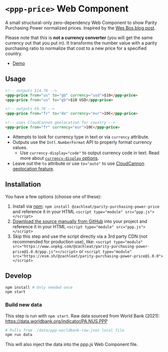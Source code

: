 # `<ppp-price>` Web Component

A small structural-only zero-dependency Web Component to show Parity Purchasing Power normalized prices. Inspired by the [Wes Bos blog post](https://wesbos.com/parity-purchasing-power).

Please note that this is **not a currency converter** (you will get the same currency out that you put in). It transforms the number value with a parity purchasing ratio to normalize that cost to a new price for a specified country.

* [Demo](https://wooden-macadamia.cloudvent.net/)

## Usage

```html
<!-- outputs $14.78 -->
<ppp-price from="us" to="gb" currency="usd">$10</ppp-price>
<ppp-price from="us" to="gb">$10 USD</ppp-price>

<!-- outputs €9.76 -->
<ppp-price from="fr" to="de" currency="eur">10€</ppp-price>

<!-- uses CloudCannon geolocation for country -->
<ppp-price from="fr" currency="eur">10€</ppp-price>
```

* Attempts to look for currency type in text or via `currency` attribute.
* Outputs use the `Intl.NumberFormat` API to properly format currency values.
	* Use `currency-display="code"` to output currency code in text. Read more about [`currency-display` options](https://developer.mozilla.org/en-US/docs/Web/JavaScript/Reference/Global_Objects/Intl/NumberFormat/NumberFormat#currencydisplay).
* Leave out the `to` attribute or use `to="auto"` to use [CloudCannon geolocation feature](https://cloudcannon.com/documentation/articles/using-geolocation-to-detect-your-users-country/).

## Installation

You have a few options (choose one of these):

1. Install via [npm](https://www.npmjs.com/package/@zachleat/parity-purchasing-power-price): `npm install @zachleat/parity-purchasing-power-price` and reference it in your HTML `<script type="module" src="ppp.js"></script>`
1. [Download the source manually from GitHub](https://github.com/zachleat/parity-purchasing-power-price/tags) into your project and reference it in your HTML `<script type="module" src="ppp.js"></script>`
1. Skip this step and use the script directly via a 3rd party CDN (not recommended for production use), like: `<script type="module" src="https://www.unpkg.com/@zachleat/parity-purchasing-power-price@1.0.0/ppp.js"></script>` or `<script type="module" src="https://esm.sh/@zachleat/parity-purchasing-power-price@1.0.0"></script>`

## Develop

```sh
npm install # Only needed once
npm start
```

### Build new data

This step is run with `npm start`. Raw data sourced from World Bank (2021): https://data.worldbank.org/indicator/PA.NUS.PPP

```sh
# Pulls from ./data/ppp-worldbank-raw.json local file
npm run data
```

This will also inject the data into the ppp.js Web Component file.